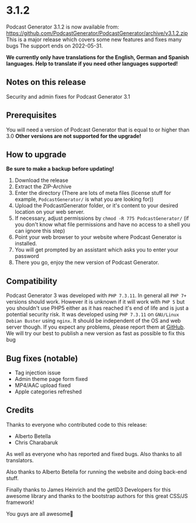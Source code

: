 # 3.1.2

Podcast Generator 3.1.2 is now available from: https://github.com/PodcastGenerator/PodcastGenerator/archive/v3.1.2.zip
This is a major release which covers some new features and fixes many bugs
The support ends on 2022-05-31.

**We currently only have translations for the English, German and Spanish languages. Help to translate if you need other languages supported!**

## Notes on this release

Security and admin fixes for Podcast Generator 3.1

## Prerequisites

You will need a version of Podcast Generator that is equal to or higher than
3.0
**Other versions are not supported for the upgrade!**

## How to upgrade

**Be sure to make a backup before updating!**

1. Download the release
2. Extract the ZIP-Archive
3. Enter the directory (There are lots of meta files (license stuff for example, `PodcastGenerator/` is what you are looking for))
4. Upload the PodcastGenerator folder, or it's content to your desired location on your web server.
5. If necessary, adjust permissions by `chmod -R 775 PodcastGenerator/` (if you don't know what file permissions and have no access to a shell you can ignore this step)
6. Point your web browser to your website where Podcast Generator is installed.
7. You will get prompted by an assistant which asks you to enter your password
8. There you go, enjoy the new version of Podcast Generator.

## Compatibility

Podcast Generator 3 was developed with `PHP 7.3.11`. In general all `PHP 7+` versions should work. However it is unknown if it will work with `PHP 5` but you shouldn't use PHP5 either as it has reached it's end of life and is just a potential security risk.
It was developed using `PHP 7.3.11` on `GNU/Linux Debian Buster` using `nginx`. It should be independent of the OS and web server though. If you expect any problems, please report them at [GitHub](https://github.com/PodcastGenerator/PodcastGenerator/issues). We will try our best to publish a new version as fast as possible to fix this bug

## Bug fixes (notable)

* Tag injection issue
* Admin theme page form fixed
* MP4/AAC upload fixed
* Apple categories refreshed

## Credits

Thanks to everyone who contributed code to this release:

* Alberto Betella
* Chris Charabaruk

As well as everyone who has reported and fixed bugs.
Also thanks to all translators.

Also thanks to Alberto Betella for running the website and doing back-end stuff.

Finally thanks to James Heinrich and the getID3 Developers for this awesome library and thanks to the bootstrap authors for this great CSS/JS framework!

You guys are all awesome🚀
